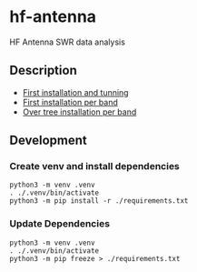 # hf-antenna
HF Antenna SWR data analysis

## Description

- [First installation and tunning](./EndfedAntenna.ipynb)
- [First installation per band](00-Installation.ipynb.ipynb)
- [Over tree installation per band](01-Installation.ipynb.ipynb)

## Development

### Create venv and install dependencies

```shell
python3 -m venv .venv
. ./.venv/bin/activate
python3 -m pip install -r ./requirements.txt
```

### Update Dependencies

```shell
python3 -m venv .venv
. ./.venv/bin/activate
python3 -m pip freeze > ./requirements.txt

```
